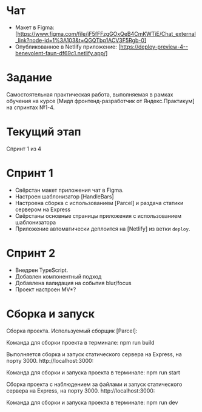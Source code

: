 # Чат

* Макет в Figma: [https://www.figma.com/file/jF5fFFzgGOxQeB4CmKWTiE/Chat_external_link?node-id=1%3A103&t=QGQTbq1ACV3F5Rgb-0]
* Опубликованное в Netlify приложение: [https://deploy-preview-4--benevolent-faun-df69c1.netlify.app/]

# Задание

Cамостоятельная практическая работа, выполняемая в рамках обучения на курсе [Мидл фронтенд-разработчик от Яндекс.Практикум] на спринтах №1-4.

# Текущий этап

Спринт 1 из 4

# Спринт 1

* Свёрстан макет приложения чат в Figma. 
* Настроен шаблонизатор [HandleBars]
* Настроена сборка с использованием [Parcel] и раздача статики сервером на Express
* Свёрстаны основные страницы приложения с использованием шаблонизатора
* Приложение автоматически деплоится на [Netlify] из ветки `deploy`.

# Спринт 2

* Внедрен TypeScript. 
* Добавлен компонентный подход
* Добавлена валидация на события blur/focus
* Проект настроен MV*?

# Сборка и запуск

Сборка проекта. Используемый сборщик [Parcel]:

Команда для сборки проекта в терминале: npm run build

Выполняется сборка и запуск статического сервера на Express, на порту 3000. http://localhost:3000:

Команда для сборки и запуска проекта в терминале: npm run start

Сборка проекта с наблюдением за файлами и запуск статического сервера на Express, на порту 3000. http://localhost:3000:

Команда для сборки и запуска проекта в терминале: npm run dev
